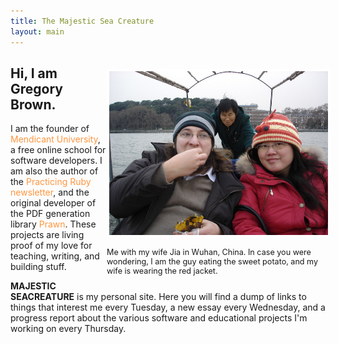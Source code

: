 ```yaml
---
title: The Majestic Sea Creature
layout: main
---
```

<div style="width: 350px; float: right; margin-top: 20px">
<img src="/images/wuhan.jpg" style="border: 4px solid white; width: 350px; margin-top: 0px;">

<p style="font-size: 0.9em">Me with my wife Jia in Wuhan, China. In case you were wondering, I am the guy eating the sweet potato, and my wife is wearing the red jacket.</p>
</div>

<div style="width: 400; height: 400px; font-size: 1.0em ">

<h2>Hi, I am Gregory Brown.</h2>

<p>
I am the founder of <a href="http://university.rubymendicant.com" style="color: #ff9640; text-decoration: none;" target='_blank'>Mendicant University</a>, a free online school for software developers. I am also the author of the <a href="http://practicingruby.com" style="color: #ff9640; text-decoration: none;" target='_blank'>Practicing Ruby newsletter</a>, and the original developer of the PDF generation library <a href="http://prawn.majesticseacreature.com" style="color: #ff9640; text-decoration: none;" target='_blank'>Prawn</a>. These projects are living proof of my love for teaching, writing, and building stuff.
</p>

<p>
<b>MAJESTIC SEACREATURE</b> is my personal site. Here you will find a dump of links to things that interest me every Tuesday, a new essay every Wednesday, and a progress report about the various software and educational projects I'm working on every Thursday.</p>
</div>
